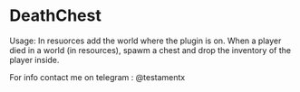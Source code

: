 # DeathChest
Usage:
In resuorces add the world where the plugin is on. 
When a player died in a world (in resources), spawm a chest and drop the inventory of the player inside.


For info contact me on telegram : @testamentx

